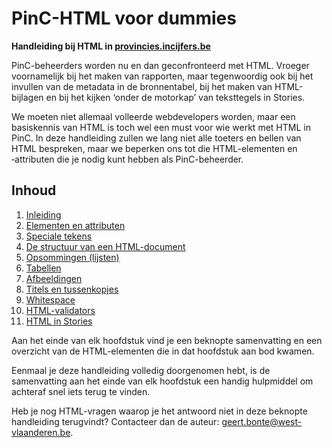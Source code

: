 # PinC-HTML voor dummies

**Handleiding bij HTML in [provincies.incijfers.be](https://provincies.incijfers.be)**

PinC-beheerders worden nu en dan geconfronteerd met HTML. Vroeger voornamelijk bij het maken van rapporten, maar tegenwoordig ook bij het invullen van de metadata in de bronnentabel, bij het maken van HTML-bijlagen en bij het kijken ‘onder de motorkap’ van teksttegels in Stories.

We moeten niet allemaal volleerde webdevelopers worden, maar een basiskennis van HTML is toch wel een must voor wie werkt met HTML in PinC. In deze handleiding zullen we lang niet alle toeters en bellen van HTML bespreken, maar we beperken ons tot die HTML-elementen en ‑attributen die je nodig kunt hebben als PinC-beheerder.

## Inhoud

1. [Inleiding](01_inleiding.md)
2. [Elementen en attributen](02_elementen_attributen.md)
3. [Speciale tekens](03_speciale_tekens.md)
4. [De structuur van een HTML-document](04_html_document.md)
5. [Opsommingen (lijsten)](05_opsommingen.md)
6. [Tabellen](06_tabellen.md)
7. [Afbeeldingen](07_afbeeldingen.md)
8. [Titels en tussenkopjes](08_koppen.md)
9. [Whitespace](09_whitespace.md)
10. [HTML-validators](10_validators.md)
11. [HTML in Stories](11_stories.md)

Aan het einde van elk hoofdstuk vind je een beknopte samenvatting en een overzicht van de HTML-elementen die in dat hoofdstuk aan bod kwamen.

Eenmaal je deze handleiding volledig doorgenomen hebt, is de samenvatting aan het einde van elk hoofdstuk een handig hulpmiddel om achteraf snel iets terug te vinden.

Heb je nog HTML-vragen waarop je het antwoord niet in deze beknopte handleiding terugvindt? Contacteer dan de auteur: geert.bonte@west-vlaanderen.be.

